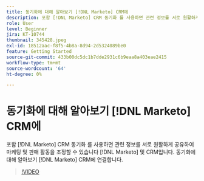```yaml
---
title: 동기화에 대해 알아보기 [!DNL Marketo] CRM에
description: 포함 [!DNL Marketo] CRM 동기화 를 사용하면 관련 정보를 서로 원활하게 공유하여 마케팅 및 판매 활동을 조정할 수 있습니다 [!DNL Marketo] 및 CRM입니다. 동기화에 대해 알아보기 [!DNL Marketo] CRM에 연결합니다.
role: User
level: Beginner
jira: KT-10744
thumbnail: 345428.jpeg
exl-id: 18512aac-f8f5-4b8a-8d94-2d5324089be0
feature: Getting Started
source-git-commit: 433b00dc5dc1b7dde2931c6b9eaa8a403eae2415
workflow-type: tm+mt
source-wordcount: '64'
ht-degree: 0%

---
```


# 동기화에 대해 알아보기 [!DNL Marketo] CRM에

포함 [!DNL Marketo] CRM 동기화 를 사용하면 관련 정보를 서로 원활하게 공유하여 마케팅 및 판매 활동을 조정할 수 있습니다 [!DNL Marketo] 및 CRM입니다. 동기화에 대해 알아보기 [!DNL Marketo] CRM에 연결합니다.

>[!VIDEO](https://video.tv.adobe.com/v/345428/?quality=12&learn=on)
